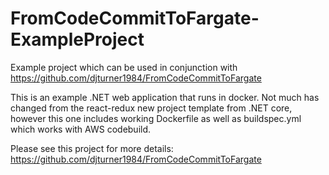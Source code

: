 # FromCodeCommitToFargate-ExampleProject
Example project which can be used in conjunction with https://github.com/djturner1984/FromCodeCommitToFargate

This is an example .NET web application that runs in docker. Not much has changed from the react-redux new project template from .NET core, however this one includes working Dockerfile as well as buildspec.yml which works with AWS codebuild.

Please see this project for more details: https://github.com/djturner1984/FromCodeCommitToFargate
